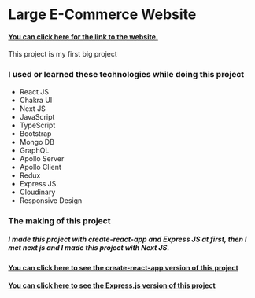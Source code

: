 # Large E-Commerce Website

#### [You can click here for the link to the website.](https://large.vercel.app/)

This project is my first big project

### I used or learned these technologies while doing this project

* React JS
* Chakra UI
* Next JS
* JavaScript
* TypeScript
* Bootstrap
* Mongo DB
* GraphQL
* Apollo Server
* Apollo Client
* Redux
* Express JS.
* Cloudinary
* Responsive Design


### The making of this project

##### I made this project with create-react-app and Express JS at first, then I met next js and I made this project with Next JS.

#### [You can click here to see the create-react-app version of this project](https://github.com/KamilcanCelik/Large-E-Commerce-Website-First-Frontend)
#### [You can click here to see the Express.js version of this project](https://github.com/KamilcanCelik/Large-E-Commerce-Website-First-Backend)
